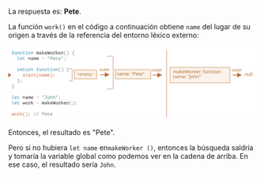 
La respuesta es: **Pete**.

La función `work()` en el código a continuación obtiene `name` del lugar de su origen a través de la referencia del entorno léxico externo:

![](lexenv-nested-work.svg)

Entonces, el resultado es "Pete".

Pero si no hubiera `let name` en` makeWorker () `, entonces la búsqueda saldría y tomaría la variable global como podemos ver en la cadena de arriba. En ese caso, el resultado sería `John`.

